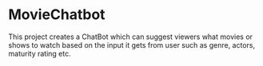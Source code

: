 # MovieChatbot

This project creates a ChatBot which can suggest viewers what movies or shows to watch based on the input it gets from user such as genre, actors, maturity rating etc.
